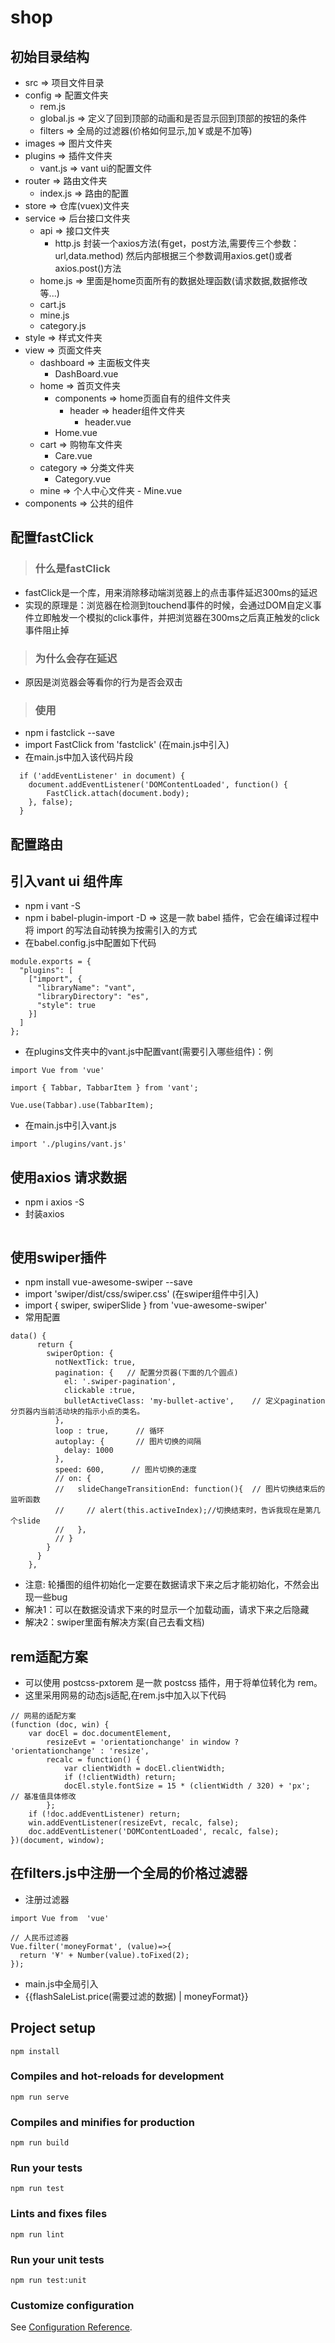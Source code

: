 # shop

## 初始目录结构
- src  => 项目文件目录
- config => 配置文件夹
    - rem.js
    - global.js => 定义了回到顶部的动画和是否显示回到顶部的按钮的条件
    - filters => 全局的过滤器(价格如何显示,加￥或是不加等)
- images => 图片文件夹
- plugins => 插件文件夹
    - vant.js => vant ui的配置文件
- router => 路由文件夹
    - index.js => 路由的配置
- store => 仓库(vuex)文件夹
- service => 后台接口文件夹
    - api => 接口文件夹
        - http.js 封装一个axios方法(有get，post方法,需要传三个参数：url,data.method)
            然后内部根据三个参数调用axios.get()或者axios.post()方法
    - home.js   => 里面是home页面所有的数据处理函数(请求数据,数据修改等...)
    - cart.js
    - mine.js
    - category.js
- style => 样式文件夹
- view => 页面文件夹
    - dashboard => 主面板文件夹
        - DashBoard.vue 
    - home => 首页文件夹
        - components => home页面自有的组件文件夹
            - header => header组件文件夹
                - header.vue                 
        - Home.vue 
    - cart => 购物车文件夹
        - Care.vue 
    - category => 分类文件夹
        - Category.vue 
    - mine => 个人中心文件夹
            - Mine.vue 
- components => 公共的组件

## 配置fastClick

> ### 什么是fastClick
+ fastClick是一个库，用来消除移动端浏览器上的点击事件延迟300ms的延迟
+ 实现的原理是：浏览器在检测到touchend事件的时候，会通过DOM自定义事件立即触发一个模拟的click事件，并把浏览器在300ms之后真正触发的click事件阻止掉

> ### 为什么会存在延迟
+ 原因是浏览器会等看你的行为是否会双击

> ### 使用
+ npm i fastclick --save
+ import FastClick from 'fastclick' (在main.js中引入)
+ 在main.js中加入该代码片段
```
  if ('addEventListener' in document) {
    document.addEventListener('DOMContentLoaded', function() {
        FastClick.attach(document.body);
    }, false);
  }
```  
## 配置路由

## 引入vant ui 组件库
- npm i vant -S
- npm i babel-plugin-import -D   => 这是一款 babel 插件，它会在编译过程中将 import 的写法自动转换为按需引入的方式
- 在babel.config.js中配置如下代码
```
module.exports = {
  "plugins": [
    ["import", {
      "libraryName": "vant",
      "libraryDirectory": "es",
      "style": true
    }]
  ]
};
```
- 在plugins文件夹中的vant.js中配置vant(需要引入哪些组件)：例
```
import Vue from 'vue'

import { Tabbar, TabbarItem } from 'vant';

Vue.use(Tabbar).use(TabbarItem);
```
- 在main.js中引入vant.js
```
import './plugins/vant.js'
```
## 使用axios 请求数据
- npm i axios -S
- 封装axios
```

```
## 使用swiper插件
- npm install vue-awesome-swiper --save
- import 'swiper/dist/css/swiper.css'  (在swiper组件中引入)
- import { swiper, swiperSlide } from 'vue-awesome-swiper'
- 常用配置
```
data() {
      return {
        swiperOption: {
          notNextTick: true,
          pagination: {   // 配置分页器(下面的几个圆点)
            el: '.swiper-pagination',
            clickable :true,
            bulletActiveClass: 'my-bullet-active',    // 定义pagination 分页器内当前活动块的指示小点的类名。
          },
          loop : true,      // 循环
          autoplay: {       // 图片切换的间隔
            delay: 1000
          },
          speed: 600,      // 图片切换的速度
          // on: {
          //   slideChangeTransitionEnd: function(){  // 图片切换结束后的监听函数
          //     // alert(this.activeIndex);//切换结束时，告诉我现在是第几个slide
          //   },
          // }
        }
      }
    },
```
- 注意: 轮播图的组件初始化一定要在数据请求下来之后才能初始化，不然会出现一些bug
- 解决1：可以在数据没请求下来的时显示一个加载动画，请求下来之后隐藏
- 解决2：swiper里面有解决方案(自己去看文档)
## rem适配方案
- 可以使用 postcss-pxtorem 是一款 postcss 插件，用于将单位转化为 rem。
- 这里采用网易的动态js适配,在rem.js中加入以下代码
```
// 网易的适配方案
(function (doc, win) {
    var docEl = doc.documentElement,
        resizeEvt = 'orientationchange' in window ? 'orientationchange' : 'resize',
        recalc = function() {
            var clientWidth = docEl.clientWidth;
            if (!clientWidth) return;
            docEl.style.fontSize = 15 * (clientWidth / 320) + 'px';  // 基准值具体修改
        };
    if (!doc.addEventListener) return;
    win.addEventListener(resizeEvt, recalc, false);
    doc.addEventListener('DOMContentLoaded', recalc, false);
})(document, window);
```
## 在filters.js中注册一个全局的价格过滤器
- 注册过滤器
```
import Vue from  'vue'

// 人民币过滤器
Vue.filter('moneyFormat', (value)=>{
  return '¥' + Number(value).toFixed(2);
});
```
- main.js中全局引入
- {{flashSaleList.price(需要过滤的数据) | moneyFormat}}
## Project setup
```
npm install
```

### Compiles and hot-reloads for development
```
npm run serve
```

### Compiles and minifies for production
```
npm run build
```

### Run your tests
```
npm run test
```

### Lints and fixes files
```
npm run lint
```

### Run your unit tests
```
npm run test:unit
```

### Customize configuration
See [Configuration Reference](https://cli.vuejs.org/config/).
